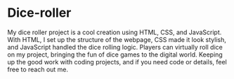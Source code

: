# Dice-roller

My dice roller project is a cool creation using HTML, CSS, and JavaScript. With HTML, I set up the structure of the webpage, CSS made it look stylish, and JavaScript handled the dice rolling logic. Players can virtually roll dice on my project, bringing the fun of dice games to the digital world. Keeping up the good work with coding projects, and if you need code or details, feel free to reach out me. 
